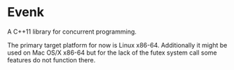# Evenk

A C++11 library for concurrent programming.

The primary target platform for now is Linux x86-64. Additionally it might
be used on Mac OS/X x86-64 but for the lack of the futex system call some
features do not function there. 
